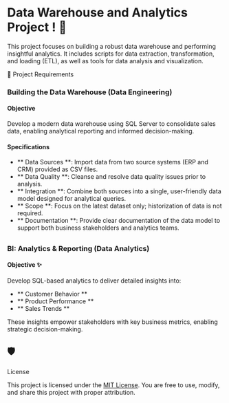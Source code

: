 # Data Warehouse and Analytics Project ! 🚀

This project focuses on building a robust data warehouse and performing insightful analytics. It includes scripts for data extraction, transformation, and loading (ETL), as well as tools for data analysis and visualization. 

🚀 Project Requirements

### Building the Data Warehouse (Data Engineering)

#### Objective
Develop a modern data warehouse using SQL Server to consolidate sales data, enabling analytical reporting and informed decision-making.

#### Specifications
- ** Data Sources **: Import data from two source systems (ERP and CRM) provided as CSV files.
- ** Data Quality **: Cleanse and resolve data quality issues prior to analysis.
- ** Integration **: Combine both sources into a single, user-friendly data model designed for analytical queries.
- ** Scope **: Focus on the latest dataset only; historization of data is not required.
- ** Documentation **: Provide clear documentation of the data model to support both business stakeholders and analytics teams.

##

### BI: Analytics & Reporting (Data Analytics)

#### Objective ✨
Develop SQL-based analytics to deliver detailed insights into:
- ** Customer Behavior **
- ** Product Performance **
- ** Sales Trends **

These insights empower stakeholders with key business metrics, enabling strategic decision-making.

## 🛡️

License

This project is licensed under the [MIT License](LICENSE). You are free to use, modify, and share this project with proper attribution.


